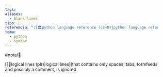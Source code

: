 ```yaml
---
tags: 
aliases:
  - blank lines
tipo: 📑
referencia: "[[🏛️python language reference (c848)|python language reference]]"
tema:
  - python 
  - syntax
---
```


#nota/📑


[[📑logical lines (plr)|logical lines]]that contains only spaces, tabs, formfeeds and possibly a comment, is ignored

